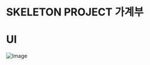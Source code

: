 # SKELETON PROJECT 가계부

# UI
![Image](https://github.com/user-attachments/assets/3106a8b7-c9fd-420e-9c99-accd6860966c)
